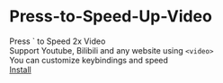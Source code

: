# Press-to-Speed-Up-Video
Press \` to Speed 2x Video  
Support Youtube, Bilibili and any website using `<video>`  
You can customize keybindings and speed  
[Install](https://greasyfork.org/zh-CN/scripts/465207-press-to-speed-up-video)  
